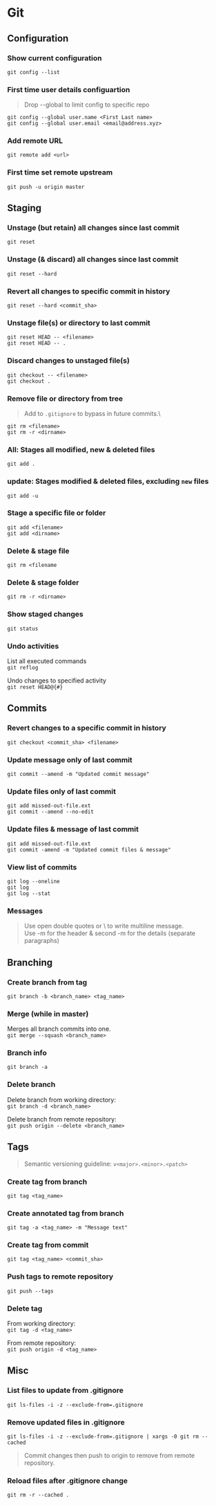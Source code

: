 # Git

## Configuration

### Show current configuration
`git config --list`

### First time user details configuartion
> Drop --global to limit config to specific repo

`git config --global user.name <First Last name>`\
`git config --global user.email <email@address.xyz>`

### Add remote URL
`git remote add <url>`

### First time set remote upstream
`git push -u origin master`

## Staging

### Unstage (but retain) all changes since last commit
`git reset`

### Unstage (& discard) all changes since last commit
`git reset --hard`

### Revert all changes to specific commit in history
`git reset --hard <commit_sha>`

### Unstage file(s) or directory to last commit
`git reset HEAD -- <filename>`\
`git reset HEAD -- .`

### Discard changes to unstaged file(s)
`git checkout -- <filename>`\
`git checkout .`

### Remove file or directory from tree
> Add to `.gitignore` to bypass in future commits.\

`git rm <filename>`\
`git rm -r <dirname>`

### All: Stages all modified, new & deleted files
`git add .`

### update: Stages modified & deleted files, excluding `new` files
`git add -u`

### Stage a specific file or folder
`git add <filename>`\
`git add <dirname>`

### Delete & stage file
`git rm <filename`

### Delete & stage folder
`git rm -r <dirname>`

### Show staged changes
`git status`

### Undo activities
List all executed commands\
`git reflog`

Undo changes to specified activity\
`git reset HEAD@{#}`

## Commits

### Revert changes to a specific commit in history
`git checkout <commit_sha> <filename>`

### Update message only of last commit
`git commit --amend -m "Updated commit message"`

### Update files only of last commit
`git add missed-out-file.ext`\
`git commit --amend --no-edit`

### Update files & message of last commit
`git add missed-out-file.ext`\
`git commit -amend -m "Updated commit files & message"`

### View list of commits
`git log --oneline`\
`git log`\
`git log --stat`

### Messages
> Use open double quotes or \ to write multiline message.\
> Use -m for the header & second -m for the details (separate paragraphs)

## Branching

### Create branch from tag
`git branch -b <branch_name> <tag_name>`

### Merge (while in master)
Merges all branch commits into one.\
`git merge --squash <branch_name>`

### Branch info
`git branch -a`

### Delete branch
Delete branch from working directory:\
`git branch -d <branch_name>`

Delete branch from remote repository:\
`git push origin --delete <branch_name>`

## Tags
> Semantic versioning guideline: `v<major>.<minor>.<patch>`

### Create tag from branch
`git tag <tag_name>`

### Create annotated tag from branch
`git tag -a <tag_name> -m "Message text"`

### Create tag from commit
`git tag <tag_name> <commit_sha>`

### Push tags to remote repository
`git push --tags`

### Delete tag
From working directory:\
`git tag -d <tag_name>`

From remote repository:\
`git push origin -d <tag_name>`

## Misc

### List files to update from .gitignore
`git ls-files -i -z --exclude-from=.gitignore`

### Remove updated files in .gitignore
`git ls-files -i -z --exclude-from=.gitignore | xargs -0 git rm --cached`

> Commit changes then push to origin to remove from remote repository.

### Reload files after .gitignore change
`git rm -r --cached .`
